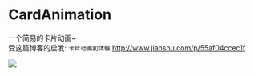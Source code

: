 # CardAnimation
一个简易的卡片动画~  
受这篇博客的启发: `卡片动画初体験` http://www.jianshu.com/p/55af04ccec1f

![](https://github.com/949478479/CardAnimation/blob/gif/CardAnimation.gif)
